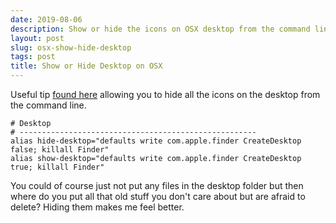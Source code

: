 ```yaml
---
date: 2019-08-06
description: Show or hide the icons on OSX desktop from the command line using an alias
layout: post
slug: osx-show-hide-desktop
tags: post
title: Show or Hide Desktop on OSX
---
```


Useful tip [found here](https://twitter.com/tweetsbymichiel/status/1150782371358289920) allowing you to hide all the icons on the desktop from the command line.

```shell
# Desktop
# -----------------------------------------------------
alias hide-desktop="defaults write com.apple.finder CreateDesktop false; killall Finder"
alias show-desktop="defaults write com.apple.finder CreateDesktop true; killall Finder"
```

You could of course just not put any files in the desktop folder but then where do you put all that old stuff you don't care about but are afraid to delete? Hiding them makes me feel better.
